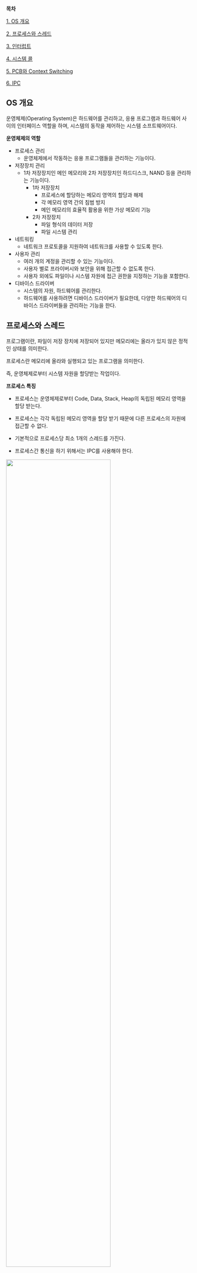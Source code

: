 <strong>목차</strong>

[1. OS 개요](#OS-개요)

[2. 프로세스와 스레드](#프로세스와-스레드)

[3. 인터럽트](#인터럽트)

[4. 시스템 콜](#시스템-콜)

[5. PCB와 Context Switching](#PCB와-Context-Switching)

[6. IPC](#IPC)





## OS 개요

운영체제(Operating System)은 하드웨어를 관리하고, 응용 프로그램과 하드웨어 사이의 인터페이스 역할을 하며, 시스템의 동작을 제어하는 시스템 소프트웨어이다.



<strong>운영체제의 역할</strong>

- 프로세스 관리
  - 운영체제에서 작동하는 응용 프로그램들을 관리하는 기능이다.
- 저장장치 관리
  - 1차 저장장치인 메인 메모리와 2차 저장장치인 하드디스크, NAND 등을 관리하는 기능이다.
    - 1차 저장장치
      - 프로세스에 할당하는 메모리 영역의 할당과 해제
      - 각 메모리 영역 간의 침범 방지
      - 메인 메모리의 효율적 활용을 위한 가상 메모리 기능
    - 2차 저장장치
      - 파일 형식의 데이터 저장
      - 파일 시스템 관리
- 네트워킹
  - 네트워크 프로토콜을 지원하여 네트워크를 사용할 수 있도록 한다.
- 사용자 관리
  - 여러 개의 계정을 관리할 수 있는 기능이다.
  - 사용자 별로 프라이버시와 보안을 위해 접근할 수 없도록 한다.
  - 사용자 외에도 파일이나 시스템 자원에 접근 권한을 지정하는 기능을 포함한다.
- 디바이스 드라이버
  - 시스템의 자원, 하드웨어를 관리한다.
  - 하드웨어를 사용하려면 디바이스 드라이버가 필요한데, 다양한 하드웨어의 디바이스 드라이버들을 관리하는 기능을 한다.





## 프로세스와 스레드

프로그램이란, 파일이 저장 장치에 저장되어 있지만 메모리에는 올라가 있지 않은 정적인 상태를 의미한다.

프로세스란 메모리에 올라와 실행되고 있는 프로그램을 의미한다.

즉, 운영체제로부터 시스템 자원을 할당받는 작업이다.



<strong>프로세스 특징</strong>

- 프로세스는 운영체제로부터 Code, Data, Stack, Heap의 독립된 메모리 영역을 할당 받는다.

- 프로세스는 각각 독립된 메모리 영역을 할당 받기 때문에 다른 프로세스의 자원에 접근할 수 없다.
- 기본적으로 프로세스당 최소 1개의 스레드를 가진다.
- 프로세스간 통신을 하기 위해서는 IPC를 사용해야 한다.

<img src="https://user-images.githubusercontent.com/59406960/113096798-d84de080-9230-11eb-8b7b-40fb3133ceb0.png" width="75%" height="75%">





스레드란 프로세스 내에서 실행되는 흐름의 단위를 의미한다.



<strong>스레드의 특징</strong>

- 스레드는 프로세스 내에서 Stack 영역만을 할당 받고, Code, Data, Heap 영역은 공유한다.
- 한 스레드가 프로세스 자원을 변경하면 같은 프로세스 내의 다른 스레드도 변경 결과를 즉시 볼 수 있다.

<img src="https://user-images.githubusercontent.com/59406960/113097540-097ae080-9232-11eb-896a-899d56045373.png" width="75%" height="75%">





<strong>멀티 프로세스</strong>

멀티 프로세스란 하나 이상의 프로세스들을 동시에 처리하는 것을 의미한다.

- 장점
  - 메모리를 독립적으로 할당받아 사용하기 때문에 안정성이 높다.
- 단점
  - 각각 독립된 메모리 영역을 가지기 때문에, 작업량이 많을 수록 오버헤드가 발생, Context Switching으로 인한 성능 저하



<strong>멀티 스레드</strong>

하나의 응용 프로그램에서 여러 스레드를 구성해 각 스레드가 하나의 작업을 처리하는 것을 의미한다.

- 장점
  - Stack영역만 Context Switching이 일어나기 때문에 시간을 줄일 수 있다.
  - 자원을 공유하기 때문에 메모리 낭비를 줄일 수 있다.
- 단점
  - 자원을 공유하기 때문에 안정성에 문제가 있을 수 있다.
  - 공유 메모리를 가지기 때문에 하나의 스레드가 데이터 공간을 망가트리면 모든 스레드가 작동이 불가능해진다.





## 인터럽트

인터럽트(Interrupt)란 프로그램을 실행하는 도중에 예기치 않은 상황이 발생할 경우 현재 실행 중인 작업을 즉시 중단하고, 발생된 상황을 우선 처리한 후 실행 중이던 작업으로 복귀하는 것을 의미한다.



인터럽트는 CPU의 하드웨어 신호에 의해 발생하는 외부/내부 인터럽트와 명령어의 수행으로 발생하는 소프트웨어 인터럽트가 존재한다.

- 외부 인터럽트
  - 입출력 장치, 타이밍 장치, 전원 등 외부적인 요인으로 발생
    - ex) 전원 이상, 기계 착오, 외부 신호, 입출력
- 내부 인터럽트
  - Trap이라고 부르며, 잘못된 명령이나 데이터를 사용할 때 발생
    - ex) 0으로 나누기, 오버플로우, 명령어를 잘못 사용한 경우(Exception)
- 소프트웨어 인터럽트
  - 프로그램 처리 중 명령의 요청에 의해 발생한 것
    - SVC(SuperVisor Call) 인터럽트
  - 소프트웨어 사용 중에 다른 프로세스를 실행시키면 시분할 처리를 위해 자원 할당 동작을 수행





## 시스템 콜

시스템 콜(System Call)은 커널 모드의 기능을 사용자 모드에서 사용할 수 있도록 해주는 기능이다.

즉, 프로세스가 하드웨어에 직접 접근해서 필요한 기능을 사용할 수 있게 해주는 것이다.



<strong>시스템 콜의 유형</strong>

- 프로세스 제어(Process Control)
- 파일 조작(File Manipulation)
- 장치 관리(Device Management)
- 정보 유지(Information Maintenance)
- 통신(Communication)





## PCB와 Context Switching

PCB(Process Control Block)란 운영체제가 프로세스를 제어하기 위해 정보를 저장해 놓는 곳으로, 프로세스의 상태 정보를 저장한다.

프로세스 상태 관리와 Context Switching을 위해 필요하다.

프로세스의 특징과 상태를 저장하는 것을 Process Metadata라고 한다.

<strong>Process Metadata</strong>

- 프로세스 식별자(Process ID)
- 프로세스 상태(Process State)
  - 생성(create), 준비(ready), 실행(running), 대기(waiting), 완료(terminated) 상태가 있다. - 유예준비상태suspended ready, 유예대기상태suspended wait 는 스택이 아닌 disk에 저장된다.
- 프로그램 계수기(Program Counter)
  - 프로그램 계수기는 이 프로세스가 다음에 실행할 명령어의 주소를 가리킨다.
- CPU 레지스터 및 일반 레지스터
- CPU 스케줄링 정보
  - 우선 순위, 최종 실행시각, CPU 점유시간 등
- 메모리 관리 정보
  - 해당 프로세스의 주소 공간 등
- 프로세스 계정 정보
  - 페이지 테이블, 스케줄링 큐 포인터, 소유자, 부모 등
- 입출력 상태 정보
  - 프로세스에 할당된 입출력장치 목록, 열린 파일 목록 등

위와 같은 메타데이터는 프로세스가 생성되면 PCB에 저장된다.



Context Switching이란 CPU가 이전 프로세스의 상태를 PCB에 저장하고 다른 프로세스의 정보를 PCB에서 읽어와 레지스터에 적재하는 과정



<strong>Context Switching이 발생하는 상황</strong>

- 인터럽트 발생
- 실행 중인 CPU의 사용 허가시간을 모두 소모
- 입출력을 위해 대기해야 하는 경우





## IPC

IPC(Inter Process Communication)란 프로세스 간의 통신을 의미한다.

프로세스는 메모리 영역을 독립적으로 할당을 받기 때문에 프로세스 간 통신을 하기 위해서는 IPC를 사용하여 통신해야 한다.



<strong>IPC의 종류</strong>

- PIPE
  - 두 프로세스 사이에 파이프 두고 한 쪽은 쓰기만, 한 쪽은 읽기만 가능하다.
  - 단 방향 통신이기 때문에 반 이중 통신이라고도 한다.
  - 읽기와 쓰기를 모두 하기 위해서는 파이프를 두 개 사용해야 한다.
  - 통신을 할 프로세스가 명확하게 알 수 있는 경우 사용한다.
- Named PIPE
  - 기본적인 기능은 PIPE와 같다.
  - 전혀 무관한 프로세스들 사이의 통신을 할 때 사용한다.
- Message Queue
  - 메세지 큐는 메모리 공간을 받아 사용한다.
    - 이 공간을 컨테이너 또는 벨트라고 한다.
  - 메세지 큐에 쓸 데이터에 번호를 붙여 여러 개의 프로세스가 동시에 데이터를 다룰 수 있다.
- Shared Memory
  - 메모리 영역을 커널에서 할당해주고 프로세스들이 자유롭게 접근할 수 있는 방식이다.
  - 중개자가 없기 때문에 모든 IPC 통신 중에서 가장 빠르다
- Memory Map
  - 공유 메모리와 같이 메모리를 공유하는 방식이다.
  - 파일을 프로세스의 메모리에 일정 부분 맵핑 시켜 사용한다.
- Socket
  - 서버와 클라이언트 간의 데이터를 주고 받는 통신이다.
  - 원격으로 프로세스간 데이터를 공유할 때 사용한다.
  - socket을 생성하여 연결하고 데이터를 주고 받는다.





<strong>출처</strong>

- [[OS] 프로세스와 스레드의 차이](https://gmlwjd9405.github.io/2018/09/14/process-vs-thread.html)